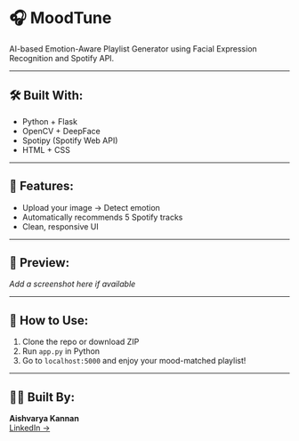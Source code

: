 # 🎧 MoodTune

AI-based Emotion-Aware Playlist Generator using Facial Expression Recognition and Spotify API.

---

## 🛠️ Built With:
- Python + Flask
- OpenCV + DeepFace
- Spotipy (Spotify Web API)
- HTML + CSS

---

## 🚀 Features:
- Upload your image → Detect emotion
- Automatically recommends 5 Spotify tracks
- Clean, responsive UI

---

## 📸 Preview:
_Add a screenshot here if available_

---

## 🔗 How to Use:
1. Clone the repo or download ZIP
2. Run `app.py` in Python
3. Go to `localhost:5000` and enjoy your mood-matched playlist!

---

## 👩‍💻 Built By:
**Aishvarya Kannan**  
[LinkedIn →](https://linkedin.com/in/aishvarya-k-4a7473320)
